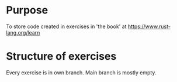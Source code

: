 # Purpose
To store code created in exercises in 'the book' at https://www.rust-lang.org/learn

# Structure of exercises
Every exercise is in own branch. Main branch is mostly empty.
